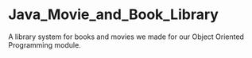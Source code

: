 # Java_Movie_and_Book_Library
A library system for books and movies we made for our Object Oriented Programming module.
